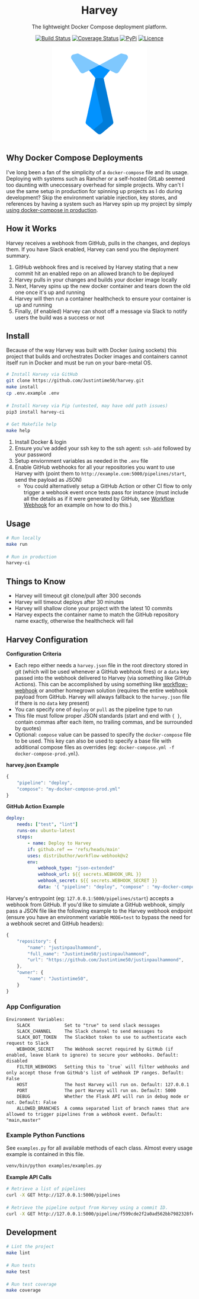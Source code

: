 <div align="center">

# Harvey

The lightweight Docker Compose deployment platform.

[![Build Status](https://github.com/Justintime50/harvey/workflows/build/badge.svg)](https://github.com/Justintime50/harvey/actions)
[![Coverage Status](https://coveralls.io/repos/github/Justintime50/harvey/badge.svg?branch=main)](https://coveralls.io/github/Justintime50/harvey?branch=main)
[![PyPi](https://img.shields.io/pypi/v/harvey-ci)](https://pypi.org/project/harvey-ci/)
[![Licence](https://img.shields.io/github/license/justintime50/harvey)](LICENSE)

<img src="https://raw.githubusercontent.com/justintime50/assets/main/src/harvey/showcase.png" alt="Showcase">

</div>

## Why Docker Compose Deployments

I've long been a fan of the simplicity of a `docker-compose` file and its usage. Deploying with systems such as Rancher or a self-hosted GitLab seemed too daunting with uneccessary overhead for simple projects. Why can't I use the same setup in production for spinning up projects as I do during development? Skip the environment variable injection, key stores, and references by having a system such as Harvey spin up my project by simply [using docker-compose in production](https://docs.docker.com/compose/production/).

## How it Works

Harvey receives a webhook from GitHub, pulls in the changes, and deploys them. If you have Slack enabled, Harvey can send you the deployment summary.

1. GitHub webhook fires and is received by Harvey stating that a new commit hit an enabled repo on an allowed branch to be deployed
1. Harvey pulls in your changes and builds your docker image locally
1. Next, Harvey spins up the new docker container and tears down the old one once it's up and running
1. Harvey will then run a container healthcheck to ensure your container is up and running
1. Finally, (if enabled) Harvey can shoot off a message via Slack to notify users the build was a success or not

## Install

Because of the way Harvey was built with Docker (using sockets) this project that builds and orchestrates Docker images and containers cannot itself run in Docker and must be run on your bare-metal OS.

```bash
# Install Harvey via GitHub
git clone https://github.com/Justintime50/harvey.git
make install
cp .env.example .env

# Install Harvey via Pip (untested, may have odd path issues)
pip3 install harvey-ci

# Get Makefile help
make help
```

1. Install Docker & login
1. Ensure you've added your ssh key to the ssh agent: `ssh-add` followed by your password
1. Setup enviornment variables as needed in the `.env` file
1. Enable GitHub webhooks for all your repositories you want to use Harvey with (point them to `http://example.com:5000/pipelines/start`, send the payload as JSON)
    * You could alternatively setup a GitHub Action or other CI flow to only trigger a webhook event once tests pass for instance (must include all the details as if it were generated by GitHub, see [Workflow Webhook](https://github.com/distributhor/workflow-webhook) for an example on how to do this.)

## Usage

```bash
# Run locally
make run

# Run in production
harvey-ci
```

## Things to Know

* Harvey will timeout git clone/pull after 300 seconds
* Harvey will timeout deploys after 30 minutes
* Harvey will shallow clone your project with the latest 10 commits
* Harvey expects the container name to match the GitHub repository name exactly, otherwise the healthcheck will fail

## Harvey Configuration

**Configuration Criteria**
* Each repo either needs a `harvey.json` file in the root directory stored in git (which will be used whenever a GitHub webhook fires) or a `data` key passed into the webhook delivered to Harvey (via something like GitHub Actions). This can be accomplished by using something like [workflow-webhook](https://github.com/distributhor/workflow-webhook) or another homegrown solution (requires the entire webhook payload from GitHub. Harvey will always fallback to the `harvey.json` file if there is no `data` key present)
* You can specify one of `deploy` or `pull` as the pipeline type to run
* This file must follow proper JSON standards (start and end with `{ }`, contain commas after each item, no trailing commas, and be surrounded by quotes)
* Optional: `compose` value can be passed to specify the `docker-compose` file to be used. This key can also be used to specify a base file with additional compose files as overrides (eg: `docker-compose.yml -f docker-compose-prod.yml`).

**harvey.json Example**
```javascript
{
    "pipeline": "deploy",
    "compose": "my-docker-compose-prod.yml"
}
```

**GitHub Action Example**
```yml
deploy:
    needs: ["test", "lint"]
    runs-on: ubuntu-latest
    steps:
        - name: Deploy to Harvey
        if: github.ref == 'refs/heads/main'
        uses: distributhor/workflow-webhook@v2
        env:
            webhook_type: "json-extended"
            webhook_url: ${{ secrets.WEBHOOK_URL }}
            webhook_secret: ${{ secrets.WEBHOOK_SECRET }}
            data: '{ "pipeline": "deploy", "compose" : "my-docker-compose-prod.yml" }'
```

Harvey's entrypoint (eg: `127.0.0.1:5000/pipelines/start`) accepts a webhook from GitHub. If you'd like to simulate a GitHub webhook, simply pass a JSON file like the following example to the Harvey webhook endpoint (ensure you have an environment variable `MODE=test` to bypass the need for a webhook secret and GitHub headers):

```javascript
{
    "repository": {
        "name": "justinpaulhammond",
        "full_name": "Justintime50/justinpaulhammond",
        "url": "https://github.com/Justintime50/justinpaulhammond",
    },
    "owner": {
        "name": "Justintime50",
    }
}
```

### App Configuration

```
Environment Variables:
    SLACK             Set to "true" to send slack messages
    SLACK_CHANNEL     The Slack channel to send messages to
    SLACK_BOT_TOKEN   The Slackbot token to use to authenticate each request to Slack
    WEBHOOK_SECRET    The Webhook secret required by GitHub (if enabled, leave blank to ignore) to secure your webhooks. Default: disabled
    FILTER_WEBHOOKS   Setting this to `true` will filter webhooks and only accept those from GitHub's list of webhook IP ranges. Default: False
    HOST              The host Harvey will run on. Default: 127.0.0.1
    PORT              The port Harvey will run on. Default: 5000
    DEBUG             Whether the Flask API will run in debug mode or not. Default: False
    ALLOWED_BRANCHES  A comma separated list of branch names that are allowed to trigger pipelines from a webhook event. Default: "main,master"
```

### Example Python Functions

See `examples.py` for all available methods of each class. Almost every usage example is contained in this file.

```bash
venv/bin/python examples/examples.py
```

**Example API Calls**

```bash
# Retrieve a list of pipelines
curl -X GET http://127.0.0.1:5000/pipelines

# Retrieve the pipeline output from Harvey using a commit ID.
curl -X GET http://127.0.0.1:5000/pipeline/f599cde2f2a0ad562bb7982328fe0aeee9d22b1c
```

## Development

```bash
# Lint the project
make lint

# Run tests
make test

# Run test coverage
make coverage
```
